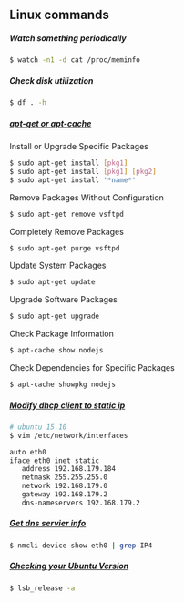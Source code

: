 Linux commands
--------------------------------------------
##### Watch something periodically
```sh
$ watch -n1 -d cat /proc/meminfo
```

##### Check disk utilization
```sh
$ df . -h
```

##### [apt-get or apt-cache](http://www.tecmint.com/useful-basic-commands-of-apt-get-and-apt-cache-for-package-management/)

Install or Upgrade Specific Packages
```sh
$ sudo apt-get install [pkg1]
$ sudo apt-get install [pkg1] [pkg2]
$ sudo apt-get install '*name*'
```
Remove Packages Without Configuration
```sh
$ sudo apt-get remove vsftpd
```

Completely Remove Packages
```sh
$ sudo apt-get purge vsftpd
```

Update System Packages
```sh
$ sudo apt-get update
```

Upgrade Software Packages
```sh
$ sudo apt-get upgrade
```

Check Package Information  
```sh
$ apt-cache show nodejs
```

Check Dependencies for Specific Packages
```sh
$ apt-cache showpkg nodejs
```


##### [Modify dhcp client to static ip](http://askubuntu.com/questions/470237/assigning-a-static-ip-to-ubuntu-server-14-04-lts)

```sh
# ubuntu 15.10
$ vim /etc/network/interfaces
```
```sh
auto eth0
iface eth0 inet static
   address 192.168.179.184
   netmask 255.255.255.0
   network 192.168.179.0
   gateway 192.168.179.2
   dns-nameservers 192.168.179.2
```
##### [Get dns servier info](http://askubuntu.com/questions/191563/how-to-view-the-dns-address-assigned-by-dhcp)
```sh
$ nmcli device show eth0 | grep IP4
```

##### [Checking your Ubuntu Version](https://help.ubuntu.com/community/CheckingYourUbuntuVersion)
```sh
$ lsb_release -a
```

